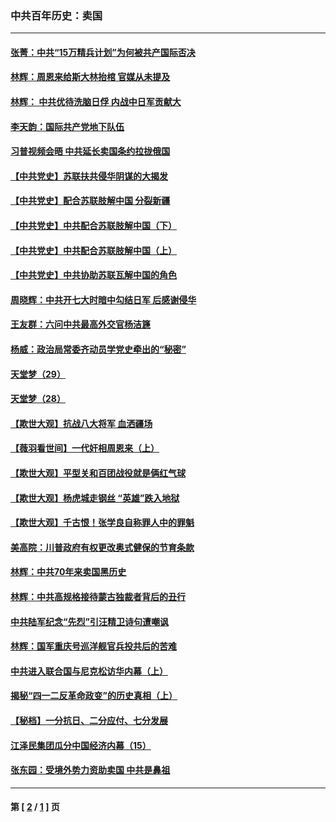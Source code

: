 ### 中共百年历史：卖国
---
#### [张菁：中共“15万精兵计划”为何被共产国际否决](../../pages/nf1176117/n13967677.md?06170430) 
#### [林辉：周恩来给斯大林抬棺 官媒从未提及](../../pages/nf1176117/n13961173.md?06170430) 
#### [林辉： 中共优待洗脑日俘 内战中日军贡献大](../../pages/nf1176117/n13624644.md?06170430) 
#### [李天韵：国际共产党地下队伍](../../pages/nf1176117/n13611808.md?06170430) 
#### [习普视频会晤 中共延长卖国条约拉拢俄国](../../pages/nf1176117/n13060971.md?06170430) 
#### [【中共党史】苏联扶共侵华阴谋的大揭发](../../pages/nf1176117/n13056050.md?06170430) 
#### [【中共党史】配合苏联肢解中国 分裂新疆](../../pages/nf1176117/n13040700.md?06170430) 
#### [【中共党史】中共配合苏联肢解中国（下）](../../pages/nf1176117/n13035660.md?06170430) 
#### [【中共党史】中共配合苏联肢解中国（上）](../../pages/nf1176117/n13030262.md?06170430) 
#### [【中共党史】中共协助苏联瓦解中国的角色](../../pages/nf1176117/n13018109.md?06170430) 
#### [周晓辉：中共开七大时暗中勾结日军 后感谢侵华](../../pages/nf1176117/n12921960.md?06170430) 
#### [王友群：六问中共最高外交官杨洁篪](../../pages/nf1176117/n12836495.md?06170430) 
#### [杨威：政治局常委齐动员学党史牵出的“秘密”](../../pages/nf1176117/n12764642.md?06170430) 
#### [天堂梦（29）](../../pages/nf1176117/n12408465.md?06170430) 
#### [天堂梦（28）](../../pages/nf1176117/n12408309.md?06170430) 
#### [【欺世大观】抗战八大将军 血洒疆场](../../pages/nf1176117/n12357044.md?06170430) 
#### [【薇羽看世间】一代奸相周恩来（上）](../../pages/nf1176117/n12401109.md?06170430) 
#### [【欺世大观】平型关和百团战役就是俩红气球](../../pages/nf1176117/n12359157.md?06170430) 
#### [【欺世大观】杨虎城走钢丝 “英雄”跌入地狱](../../pages/nf1176117/n12358840.md?06170430) 
#### [【欺世大观】千古恨！张学良自称罪人中的罪魁](../../pages/nf1176117/n12358629.md?06170430) 
#### [美高院：川普政府有权更改奥式健保的节育条款](../../pages/nf1176117/n12242171.md?06170430) 
#### [林辉：中共70年来卖国黑历史](../../pages/nf1176117/n11552181.md?06170430) 
#### [林辉：中共高规格接待蒙古独裁者背后的丑行](../../pages/nf1176117/n11225005.md?06170430) 
#### [中共陆军纪念“先烈”引汪精卫诗句遭嘲讽](../../pages/nf1176117/n11153345.md?06170430) 
#### [林辉：国军重庆号巡洋舰官兵投共后的苦难](../../pages/nf1176117/n10997801.md?06170430) 
#### [中共进入联合国与尼克松访华内幕（上）](../../pages/nf1176117/n10138788.md?06170430) 
#### [揭秘“四一二反革命政变”的历史真相（上）](../../pages/nf1176117/n9996650.md?06170430) 
#### [【秘档】一分抗日、二分应付、七分发展](../../pages/nf1176117/n9331484.md?06170430) 
#### [江泽民集团瓜分中国经济内幕（15）](../../pages/nf1176117/n9268584.md?06170430) 
#### [张东园：受境外势力资助卖国 中共是鼻祖](../../pages/nf1176117/n9272480.md?06170430) 

---
#### 第 [ [2](./2.md?06170430) / [1](./1.md?06170430) ] 页
